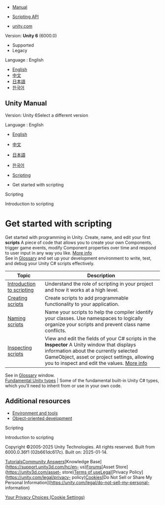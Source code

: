 [](https://docs.unity3d.com)

  * [Manual](../Manual/index.html)
  * [Scripting API](../ScriptReference/index.html)

  * [unity.com](https://unity.com/)

Version: **Unity 6** (6000.0)

  * Supported
  * Legacy

Language : English

  * [English](/Manual/scripting-get-started.html)
  * [中文](/cn/current/Manual/scripting-get-started.html)
  * [日本語](/ja/current/Manual/scripting-get-started.html)
  * [한국어](/kr/current/Manual/scripting-get-started.html)

[](https://docs.unity3d.com)

## Unity Manual

Version: Unity 6Select a different version

Language : English

  * [English](/Manual/scripting-get-started.html)
  * [中文](/cn/current/Manual/scripting-get-started.html)
  * [日本語](/ja/current/Manual/scripting-get-started.html)
  * [한국어](/kr/current/Manual/scripting-get-started.html)

  * [Scripting](scripting.html)
  * Get started with scripting

[](scripting.html)

Scripting

[](intro-to-scripting.html)

Introduction to scripting

# Get started with scripting

Get started with programming in Unity. Create, name, and edit your first
**scripts** A piece of code that allows you to create your own Components,
trigger game events, modify Component properties over time and respond to user
input in any way you like. [More info](creating-scripts.html)  
See in [Glossary](Glossary.html#Scripts) and set up your development
environment to write, test, and debug your Unity C# scripts effectively.

**Topic** | **Description**  
---|---  
[Introduction to scripting](intro-to-scripting.html) | Understand the role of scripting in your project and how it works at a high level.  
[Creating scripts](creating-scripts.html) | Create scripts to add programmable functionality to your application.  
[Naming scripts](naming-scripts.html) | Name your scripts to help the compiler identify your classes. Use namespaces to logically organize your scripts and prevent class name conflicts.  
[Inspecting scripts](inspecting-scripts.html) | View and edit the fields of your C# scripts in the **Inspector** A Unity window that displays information about the currently selected GameObject, asset or project settings, allowing you to inspect and edit the values. [More info](UsingTheInspector.html)  
See in [Glossary](Glossary.html#Inspector) window.  
[Fundamental Unity types](fundamental-unity-types.html) | Some of the fundamental built-in Unity C# types, which you’ll need to inherit from or use in your own code.  
  
## Additional resources

  * [Environment and tools](environment-and-tools.html)
  * [Object-oriented development](object-oriented-development.html)

[](scripting.html)

Scripting

[](intro-to-scripting.html)

Introduction to scripting

Copyright ©2005-2025 Unity Technologies. All rights reserved. Built from
6000.0.36f1 (02b661dc617c). Built on: 2025-01-14.

[Tutorials](https://learn.unity.com/)[Community
Answers](https://answers.unity3d.com)[Knowledge
Base](https://support.unity3d.com/hc/en-
us)[Forums](https://forum.unity3d.com)[Asset Store](https://unity3d.com/asset-
store)[Terms of
use](https://docs.unity3d.com/Manual/TermsOfUse.html)[Legal](https://unity.com/legal)[Privacy
Policy](https://unity.com/legal/privacy-
policy)[Cookies](https://unity.com/legal/cookie-policy)[Do Not Sell or Share
My Personal Information](https://unity.com/legal/do-not-sell-my-personal-
information)

[Your Privacy Choices (Cookie Settings)](javascript:void\(0\);)

